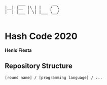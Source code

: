 ```
      ___            __  
|__| |__  |\ | |    /  \ 
|  | |___ | \| |___ \__/ 
                         
```

# Hash Code 2020
**Henlo Fiesta**

## Repository Structure
`[round name] / [programming language] / ...`
